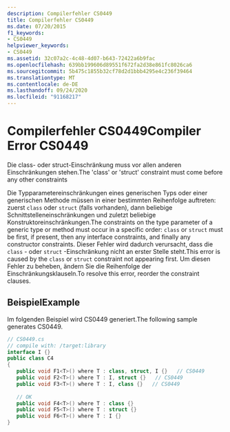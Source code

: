 ```yaml
---
description: Compilerfehler CS0449
title: Compilerfehler CS0449
ms.date: 07/20/2015
f1_keywords:
- CS0449
helpviewer_keywords:
- CS0449
ms.assetid: 32c07a2c-4c48-4d07-b643-72422a6b9fac
ms.openlocfilehash: 639bb199606d89551f672fa2d38e861fc8026ca6
ms.sourcegitcommit: 5b475c1855b32cf78d2d1bbb4295e4c236f39464
ms.translationtype: MT
ms.contentlocale: de-DE
ms.lasthandoff: 09/24/2020
ms.locfileid: "91168217"
---
```

# <a name="compiler-error-cs0449"></a><span data-ttu-id="4933e-103">Compilerfehler CS0449</span><span class="sxs-lookup"><span data-stu-id="4933e-103">Compiler Error CS0449</span></span>

<span data-ttu-id="4933e-104">Die class- oder struct-Einschränkung muss vor allen anderen Einschränkungen stehen.</span><span class="sxs-lookup"><span data-stu-id="4933e-104">The 'class' or 'struct' constraint must come before any other constraints</span></span>  
  
 <span data-ttu-id="4933e-105">Die Typparametereinschränkungen eines generischen Typs oder einer generischen Methode müssen in einer bestimmten Reihenfolge auftreten: zuerst `class` oder `struct` (falls vorhanden), dann beliebige Schnittstelleneinschränkungen und zuletzt beliebige Konstruktoreinschränkungen.</span><span class="sxs-lookup"><span data-stu-id="4933e-105">The constraints on the type parameter of a generic type or method must occur in a specific order: `class` or `struct` must be first, if present, then any interface constraints, and finally any constructor constraints.</span></span> <span data-ttu-id="4933e-106">Dieser Fehler wird dadurch verursacht, dass die `class` - oder `struct` -Einschränkung nicht an erster Stelle steht.</span><span class="sxs-lookup"><span data-stu-id="4933e-106">This error is caused by the `class` or `struct` constraint not appearing first.</span></span> <span data-ttu-id="4933e-107">Um diesen Fehler zu beheben, ändern Sie die Reihenfolge der Einschränkungsklauseln.</span><span class="sxs-lookup"><span data-stu-id="4933e-107">To resolve this error, reorder the constraint clauses.</span></span>  
  
## <a name="example"></a><span data-ttu-id="4933e-108">Beispiel</span><span class="sxs-lookup"><span data-stu-id="4933e-108">Example</span></span>  

 <span data-ttu-id="4933e-109">Im folgenden Beispiel wird CS0449 generiert.</span><span class="sxs-lookup"><span data-stu-id="4933e-109">The following sample generates CS0449.</span></span>  
  
```csharp  
// CS0449.cs  
// compile with: /target:library  
interface I {}  
public class C4
{  
   public void F1<T>() where T : class, struct, I {}   // CS0449  
   public void F2<T>() where T : I, struct {}   // CS0449  
   public void F3<T>() where T : I, class {}   // CS0449  
  
   // OK  
   public void F4<T>() where T : class {}  
   public void F5<T>() where T : struct {}  
   public void F6<T>() where T : I {}  
}  
```
